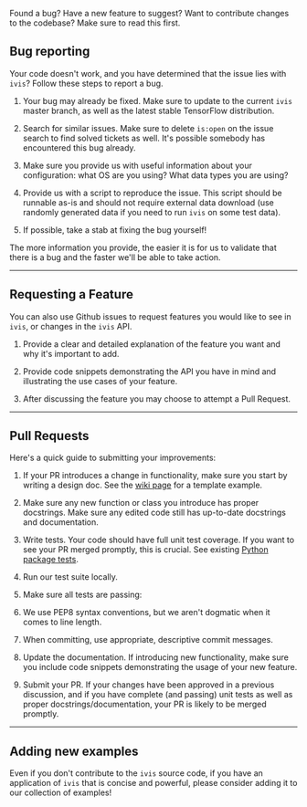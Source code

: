 Found a bug? Have a new feature to suggest? Want to contribute changes to the codebase? Make sure to read this first.

## Bug reporting

Your code doesn't work, and you have determined that the issue lies with `ivis`? Follow these steps to report a bug.

1. Your bug may already be fixed. Make sure to update to the current `ivis` master branch, as well as the latest stable TensorFlow distribution.

2. Search for similar issues. Make sure to delete `is:open` on the issue search to find solved tickets as well. It's possible somebody has encountered this bug already.

3. Make sure you provide us with useful information about your configuration: what OS are you using? What data types you are using?

4. Provide us with a script to reproduce the issue. This script should be runnable as-is and should not require external data download (use randomly generated data if you need to run `ivis` on some test data).

5. If possible, take a stab at fixing the bug yourself!

The more information you provide, the easier it is for us to validate that there is a bug and the faster we'll be able to take action.

---

## Requesting a Feature

You can also use Github issues to request features you would like to see in `ivis`, or changes in the `ivis` API.

1. Provide a clear and detailed explanation of the feature you want and why it's important to add.

2. Provide code snippets demonstrating the API you have in mind and illustrating the use cases of your feature.

3. After discussing the feature you may choose to attempt a Pull Request.


---

## Pull Requests

Here's a quick guide to submitting your improvements:

1. If your PR introduces a change in functionality, make sure you start by writing a design doc. See the [wiki page](https://github.com/beringresearch/ivis/wiki/API-Design-Review-Template) for a template example.

2. Make sure any new function or class you introduce has proper docstrings. Make sure any edited code still has up-to-date docstrings and documentation.

4. Write tests. Your code should have full unit test coverage. If you want to see your PR merged promptly, this is crucial. See existing [Python package tests](https://github.com/beringresearch/ivis/tree/master/tests).

5. Run our test suite locally.

6. Make sure all tests are passing:    

7. We use PEP8 syntax conventions, but we aren't dogmatic when it comes to line length.


8. When committing, use appropriate, descriptive commit messages.

9. Update the documentation. If introducing new functionality, make sure you include code snippets demonstrating the usage of your new feature.

10. Submit your PR. If your changes have been approved in a previous discussion, and if you have complete (and passing) unit tests as well as proper docstrings/documentation, your PR is likely to be merged promptly.

---

## Adding new examples

Even if you don't contribute to the `ivis` source code, if you have an application of `ivis` that is concise and powerful, please consider adding it to our collection of examples!
